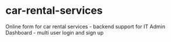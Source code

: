 # car-rental-services
Online form for car rental services - backend support for IT Admin Dashboard - multi user login and sign up
